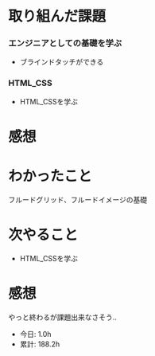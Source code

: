 # 取り組んだ課題
### エンジニアとしての基礎を学ぶ
* ブラインドタッチができる
### HTML_CSS
* HTML_CSSを学ぶ
# 感想
# わかったこと
フルードグリッド、フルードイメージの基礎
# 次やること
* HTML_CSSを学ぶ
# 感想
やっと終わるが課題出来なさそう..
* 今日: 1.0h
* 累計: 188.2h
